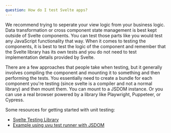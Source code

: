 ```yaml
---
question: How do I test Svelte apps?
---
```


We recommend trying to seperate your view logic from your business logic. Data transformation or cross component state management is best kept outside of Svelte components. You can test those parts like you would test any JavaScript functionality that way. When it comes to testing the components, it is best to test the logic of the component and remember that the Svelte library has its own tests and you do not need to test implementation details provided by Svelte.

There are a few approaches that people take when testing, but it generally involves compiling the component and mounting it to something and then performing the tests. You essentially need to create a bundle for each component you're testing (since svelte is a compiler and not a normal library) and then mount them. You can mount to a JSDOM instance. Or you can use a real browser powered by a library like Playwright, Puppeteer, or Cypress.

Some resources for getting started with unit testing:
- [Svelte Testing Library](https://testing-library.com/docs/svelte-testing-library/example/)
- [Example using uvu test runner with JSDOM](https://github.com/lukeed/uvu/tree/master/examples/svelte)
